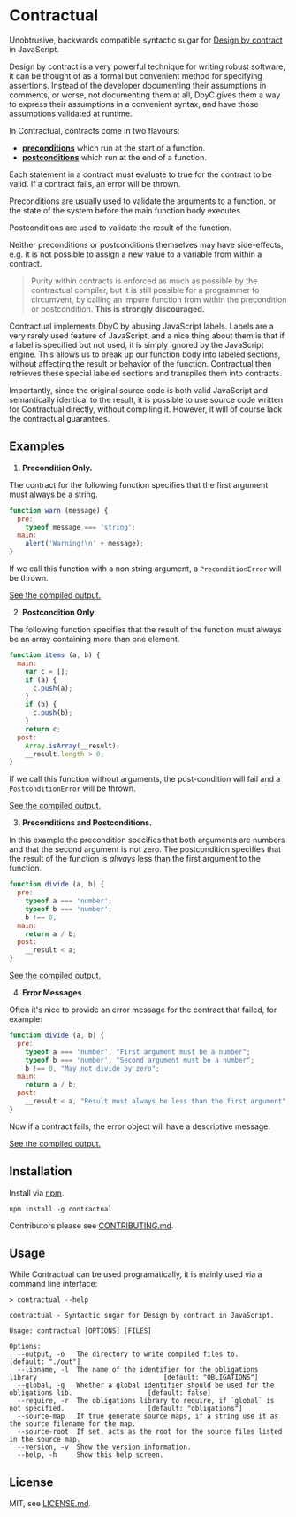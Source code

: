 # Contractual

Unobtrusive, backwards compatible syntactic sugar for [Design by contract](http://en.wikipedia.org/wiki/Design_by_contract) in JavaScript.

Design by contract is a very powerful technique for writing robust software, it can be thought of as a formal but convenient method for specifying assertions. Instead of the developer documenting their assumptions in comments, or worse, not documenting them at all, DbyC gives them a way to express their assumptions in a convenient syntax, and have those assumptions validated at runtime.

In Contractual, contracts come in two flavours:

- **[preconditions](http://en.wikipedia.org/wiki/Precondition)** which run at the start of a function.
- **[postconditions](http://en.wikipedia.org/wiki/Postcondition)** which run at the end of a function.

Each statement in a contract must evaluate to true for the contract to be valid. If a contract fails, an error will be thrown.

Preconditions are usually used to validate the arguments to a function, or the state of the system before the main function body executes.

Postconditions are used to validate the result of the function.

Neither preconditions or postconditions themselves may have side-effects, e.g. it is not possible to assign a new value to a variable from within a contract.

> Purity within contracts is enforced as much as possible by the contractual compiler, but it is still possible for a programmer to circumvent, by calling an impure function from within the precondition or postcondition. **This is strongly discouraged.**

Contractual implements DbyC by abusing JavaScript labels. Labels are a very rarely used feature of JavaScript, and a nice thing about them is that if a label is specified but not used, it is simply ignored by the JavaScript engine.
This allows us to break up our function body into labeled sections, without affecting the result or behavior of the function. Contractual then retrieves these special labeled sections and transpiles them into contracts.

Importantly, since the original source code is both valid JavaScript and semantically identical to the result, it is possible to use source code written for Contractual directly, without compiling it. However, it will of course lack the contractual guarantees.


## Examples

1. **Precondition Only.**

  The contract for the following function specifies that the first argument must always be a string.

  ```js
  function warn (message) {
    pre:
      typeof message === 'string';
    main:
      alert('Warning!\n' + message);
  }
  ```

  If we call this function with a non string argument, a `PreconditionError` will be thrown.

  [See the compiled output.](./examples/compiled/precondition.js)


2. **Postcondition Only.**

  The following function specifies that the result of the function must always be an array containing more than one element.

  ```js
  function items (a, b) {
    main:
      var c = [];
      if (a) {
        c.push(a);
      }
      if (b) {
        c.push(b);
      }
      return c;
    post:
      Array.isArray(__result);
      __result.length > 0;
  }
  ```

  If we call this function without arguments, the post-condition will fail and a `PostconditionError` will be thrown.

  [See the compiled output.](./examples/compiled/postcondition.js)

3. **Preconditions and Postconditions.**

  In this example the precondition specifies that both arguments are numbers and that the second argument is not zero.
  The postcondition specifies that the result of the function is *always* less than the first argument to the function.

  ```js
  function divide (a, b) {
    pre:
      typeof a === 'number';
      typeof b === 'number';
      b !== 0;
    main:
      return a / b;
    post:
      __result < a;
  }
  ```

  [See the compiled output.](./examples/compiled/both.js)

4. **Error Messages**

  Often it's nice to provide an error message for the contract that failed, for example:

  ```js
  function divide (a, b) {
    pre:
      typeof a === 'number', "First argument must be a number";
      typeof b === 'number', "Second argument must be a number";
      b !== 0, "May not divide by zero";
    main:
      return a / b;
    post:
      __result < a, "Result must always be less than the first argument";
  }
  ```

  Now if a contract fails, the error object will have a descriptive message.

  [See the compiled output.](./examples/compiled/error-messages.js)

## Installation

Install via [npm](http://npmjs.org/).

```
npm install -g contractual
```

Contributors please see [CONTRIBUTING.md](./CONTRIBUTING.md).

## Usage

While Contractual can be used programatically, it is mainly used via a command line interface:

```
> contractual --help
```

```
contractual - Syntactic sugar for Design by contract in JavaScript.

Usage: contractual [OPTIONS] [FILES]

Options:
  --output, -o   The directory to write compiled files to.                                             [default: "./out"]
  --libname, -l  The name of the identifier for the obligations library                                [default: "OBLIGATIONS"]
  --global, -g   Whether a global identifier should be used for the obligations lib.                   [default: false]
  --require, -r  The obligations library to require, if `global` is not specified.                     [default: "obligations"]
  --source-map   If true generate source maps, if a string use it as the source filename for the map.
  --source-root  If set, acts as the root for the source files listed in the source map.
  --version, -v  Show the version information.
  --help, -h     Show this help screen.
```



## License

MIT, see [LICENSE.md](./LICENSE.md).